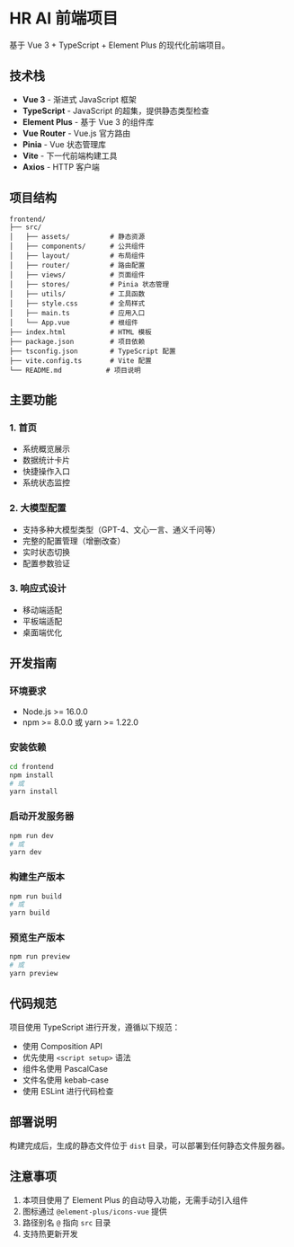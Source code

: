 # HR AI 前端项目

基于 Vue 3 + TypeScript + Element Plus 的现代化前端项目。

## 技术栈

- **Vue 3** - 渐进式 JavaScript 框架
- **TypeScript** - JavaScript 的超集，提供静态类型检查
- **Element Plus** - 基于 Vue 3 的组件库
- **Vue Router** - Vue.js 官方路由
- **Pinia** - Vue 状态管理库
- **Vite** - 下一代前端构建工具
- **Axios** - HTTP 客户端

## 项目结构

```
frontend/
├── src/
│   ├── assets/          # 静态资源
│   ├── components/      # 公共组件
│   ├── layout/          # 布局组件
│   ├── router/          # 路由配置
│   ├── views/           # 页面组件
│   ├── stores/          # Pinia 状态管理
│   ├── utils/           # 工具函数
│   ├── style.css        # 全局样式
│   ├── main.ts          # 应用入口
│   └── App.vue          # 根组件
├── index.html           # HTML 模板
├── package.json         # 项目依赖
├── tsconfig.json        # TypeScript 配置
├── vite.config.ts       # Vite 配置
└── README.md           # 项目说明
```

## 主要功能

### 1. 首页
- 系统概览展示
- 数据统计卡片
- 快捷操作入口
- 系统状态监控

### 2. 大模型配置
- 支持多种大模型类型（GPT-4、文心一言、通义千问等）
- 完整的配置管理（增删改查）
- 实时状态切换
- 配置参数验证

### 3. 响应式设计
- 移动端适配
- 平板端适配
- 桌面端优化

## 开发指南

### 环境要求
- Node.js >= 16.0.0
- npm >= 8.0.0 或 yarn >= 1.22.0

### 安装依赖
```bash
cd frontend
npm install
# 或
yarn install
```

### 启动开发服务器
```bash
npm run dev
# 或
yarn dev
```

### 构建生产版本
```bash
npm run build
# 或
yarn build
```

### 预览生产版本
```bash
npm run preview
# 或
yarn preview
```

## 代码规范

项目使用 TypeScript 进行开发，遵循以下规范：

- 使用 Composition API
- 优先使用 `<script setup>` 语法
- 组件名使用 PascalCase
- 文件名使用 kebab-case
- 使用 ESLint 进行代码检查

## 部署说明

构建完成后，生成的静态文件位于 `dist` 目录，可以部署到任何静态文件服务器。

## 注意事项

1. 本项目使用了 Element Plus 的自动导入功能，无需手动引入组件
2. 图标通过 `@element-plus/icons-vue` 提供
3. 路径别名 `@` 指向 `src` 目录
4. 支持热更新开发